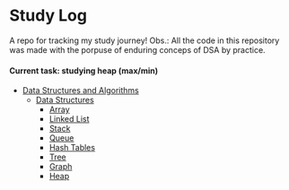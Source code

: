 # Study Log

 A repo for tracking my study journey! 
 Obs.: All the code in this repository was made with the porpuse of enduring conceps of DSA by practice.
#### Current task: studying heap (max/min)

* [Data Structures and Algorithms](https://github.com/lusan23/study-log/tree/master/)
     * [Data Structures](https://github.com/lusan23/study-log/tree/master/)
         * [Array](https://github.com/lusan23/study-log/blob/master/data_structs/array)
         * [Linked List](https://github.com/lusan23/study-log/tree/master/data_structs/LLists)
         * [Stack](https://github.com/lusan23/study-log/tree/master/data_structs/stack)
         * [Queue](https://github.com/lusan23/study-log/tree/master/data_structs/queues)
         * [Hash Tables](https://github.com/lusan23/study-log/tree/master/data_structs/hash_table)
         * [Tree](https://github.com/lusan23/study-log/tree/master/data_structs/trees_2)
         * [Graph](https://github.com/lusan23/study-log/tree/master/data_structs/graphs)
         * [Heap](https://github.com/lusan23/study-log/tree/master/data_structs/heap)
